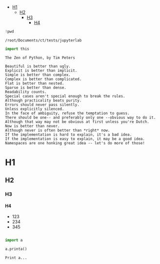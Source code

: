 


- [H1](#h1)
  - [H2](#h2)
    - [H3](#h3)
      - [H4](#h4)





```python
!pwd
```

    /root/Documents/ct/tests/jupyterlab



```python
import this
```

    The Zen of Python, by Tim Peters
    
    Beautiful is better than ugly.
    Explicit is better than implicit.
    Simple is better than complex.
    Complex is better than complicated.
    Flat is better than nested.
    Sparse is better than dense.
    Readability counts.
    Special cases aren't special enough to break the rules.
    Although practicality beats purity.
    Errors should never pass silently.
    Unless explicitly silenced.
    In the face of ambiguity, refuse the temptation to guess.
    There should be one-- and preferably only one --obvious way to do it.
    Although that way may not be obvious at first unless you're Dutch.
    Now is better than never.
    Although never is often better than *right* now.
    If the implementation is hard to explain, it's a bad idea.
    If the implementation is easy to explain, it may be a good idea.
    Namespaces are one honking great idea -- let's do more of those!


# H1

## H2

### H3

#### H4

- 123
- 234
- 345




```python

```


```python
import a
```


```python
a.printa()
```

    Print a...



```python

```
